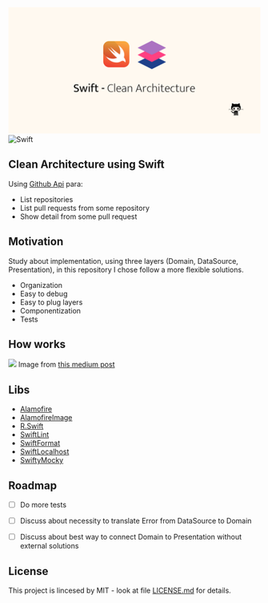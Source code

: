 ![](GithubMidia.png)
![Swift](https://github.com/Tavernari/IOSArchitecture/workflows/Swift/badge.svg?branch=master)
## **Clean Architecture using Swift**

Using  [Github Api](https://developer.github.com/v3/search/) para:
- List repositories
- List pull requests from some repository
- Show detail from some pull request

## Motivation
 Study about implementation, using three layers (Domain, DataSource, Presentation), in this repository I chose follow a more flexible solutions.

- Organization
- Easy to debug
- Easy to plug layers
- Componentization 
- Tests

## How works
![](https://miro.medium.com/max/2950/1*N3ypUNMUGv87qUL57JyqJA.png)
Image from [this medium post](https://tech.olx.com/clean-architecture-and-mvvm-on-ios-c9d167d9f5b3 "this post")
## Libs
* [Alamofire](https://github.com/Alamofire/Alamofire)
* [AlamofireImage](https://github.com/Alamofire/AlamofireImage)
* [R.Swift](https://github.com/mac-cain13/R.swift)
* [SwiftLint](https://github.com/realm/SwiftLint)
* [SwiftFormat](https://github.com/nicklockwood/SwiftFormat)
* [SwiftLocalhost](https://github.com/depoon/SwiftLocalhost)
* [SwiftyMocky](https://github.com/MakeAWishFoundation/SwiftyMocky)

## Roadmap
- [ ] Do more tests
- [ ] Discuss about necessity to translate Error from DataSource to Domain
- [ ] Discuss about best way to connect Domain to Presentation without external solutions


## License
This project is lincesed by MIT - look at file [LICENSE.md](LICENSE) for details.
